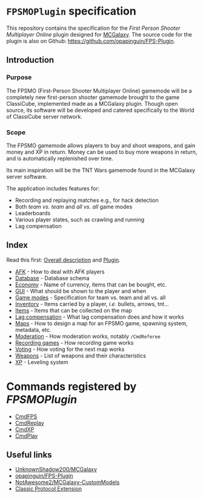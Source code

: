 # `FPSMOPlugin` specification

This repository contains the specification for the *First Person Shooter Multiplayer Online* plugin designed for [MCGalaxy](https://github.com/UnknownShadow200/MCGalaxy). The source code for the plugin is also on Github: <https://github.com/opapinguin/FPS-Plugin>.

## Introduction

### Purpose

The FPSMO (First-Person Shooter Multiplayer Online) gamemode will be a completely new first-person shooter gamemode brought to the game ClassiCube, implemented made as a MCGalaxy plugin. Though open source, its software will be developed and catered specifically to the World of ClassiCube server network.

### Scope

The FPSMO gamemode allows players to buy and shoot weapons, and gain money and XP in return. Money can be used to buy more weapons in return, and is automatically replenished over time.

Its main inspiration will be the TNT Wars gamemode found in the MCGalaxy server software.

The application includes features for:

+ Recording and replaying matches e.g., for hack detection
+ Both *team vs. team* and *all vs. all* game modes
+ Leaderboards
+ Various player states, such as crawling and running
+ Lag compensation

## Index

Read this first: [Overall description](Overall%20description.md) and [Plugin](Plugin.md).

+ [AFK](AFK.md) - How to deal with AFK players
+ [Database](Database.md) - Database schema
+ [Economy](Economy.md) - Name of currency, items that can be bought, etc.
+ [GUI](GUI.md) - What should be shown to the player and when
+ [Game modes](Game%20modes.md) - Specification for team vs. team and all vs. all
+ [Inventory](Inventory.md) - Items carried by a player, *i.e.* bullets, arrows, tnt...
+ [Items](Items.md) - Items that can be collected on the map
+ [Lag compensation](Lag%20compensation.md) - What lag compensation does and how it works
+ [Maps](Maps.md) - How to design a map for an FPSMO game, spawning system, metadata, etc.
+ [Moderation](Moderation.md) - How moderation works, notably `/CmdReferee`
+ [Recording games](Recording%20games.md) - How recording game works
+ [Voting](Voting.md) - How voting for the next map works
+ [Weapons](Weapons.md) - List of weapons and their characteristics
+ [XP](XP.md) - Leveling system

# Commands registered by *FPSMOPlugin*

+ [CmdFPS](Commands/CmdFPS.md)
+ [CmdReplay](Commands/CmdReplay.md)
+ [CmdXP](Commands/CmdXP.md)
+ [CmdPlay](Commands/CmdPlay.md)

## Useful links

+ [UnknownShadow200/MCGalaxy](https://github.com/UnknownShadow200/MCGalaxy)
+ [opapinguin/FPS-Plugin](https://github.com/opapinguin/FPS-Plugin)
+ [NotAwesome2/MCGalaxy-CustomModels](https://github.com/NotAwesome2/MCGalaxy-CustomModels)
+ [Classic Protocol Extension](https://c4k3.github.io/wiki.vg/Classic_Protocol_Extension.html)
